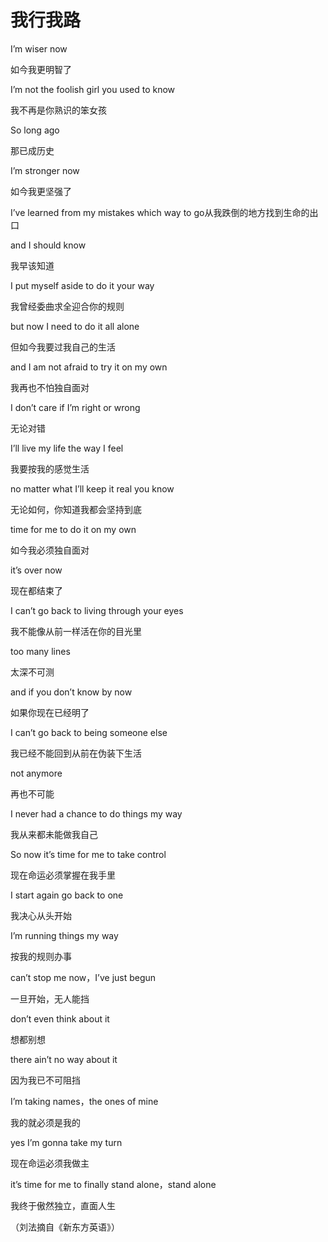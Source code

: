 # 我行我路

I’m wiser now 

如今我更明智了 

I’m not the foolish girl you used to know 

我不再是你熟识的笨女孩 

So long ago 

那已成历史 

I’m stronger now 

如今我更坚强了 

I’ve learned from my mistakes which way to go从我跌倒的地方找到生命的出口 

and I should know 

我早该知道 

I put myself aside to do it your way 

我曾经委曲求全迎合你的规则 

but now I need to do it all alone 

但如今我要过我自己的生活 

and I am not afraid to try it on my own 

我再也不怕独自面对 

I don’t care if I’m right or wrong 

无论对错 

I’ll live my life the way I feel 

我要按我的感觉生活 

no matter what I’ll keep it real you know 

无论如何，你知道我都会坚持到底 

time for me to do it on my own 

如今我必须独自面对 

it’s over now 

现在都结束了 

I can’t go back to living through your eyes 

我不能像从前一样活在你的目光里 

too many lines 

太深不可测 

and if you don’t know by now 

如果你现在已经明了 

I can’t go back to being someone else 

我已经不能回到从前在伪装下生活 

not anymore 

再也不可能 

I never had a chance to do things my way 

我从来都未能做我自己 

So now it’s time for me to take control 

现在命运必须掌握在我手里 

I start again go back to one 

我决心从头开始 

I’m running things my way 

按我的规则办事 

can’t stop me now，I’ve just begun 

一旦开始，无人能挡 

don’t even think about it 

想都别想 

there ain’t no way about it 

因为我已不可阻挡 

I’m taking names，the ones of mine 

我的就必须是我的 

yes I’m gonna take my turn 

现在命运必须我做主 

it’s time for me to finally stand alone，stand alone 

我终于傲然独立，直面人生 

（刘法摘自《新东方英语》）